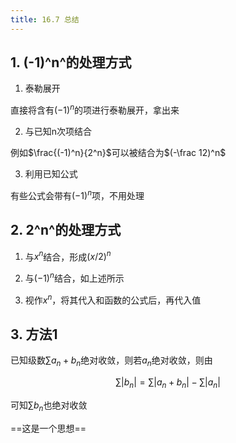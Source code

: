 ```yaml
---
title: 16.7 总结
---
```


## 1. (-1)^n^的处理方式

1. 泰勒展开

直接将含有$(-1)^n$的项进行泰勒展开，拿出来

2. 与已知n次项结合

例如$\frac{(-1)^n}{2^n}$可以被结合为$(-\frac 12)^n$

3. 利用已知公式

有些公式会带有$(-1)^n$项，不用处理

## 2. 2^n^的处理方式

1. 与$x^n$结合，形成$(x/2)^n$

2. 与$(-1)^n$结合，如上述所示

3. 视作$x^n$，将其代入和函数的公式后，再代入值

## 3. 方法1

已知级数$\sum a_n+b_n$绝对收敛，则若$a_n$绝对收敛，则由

$$\sum|b_n|=\sum |a_n+b_n|-\sum |a_n|$$

可知$\sum b_n$也绝对收敛

==这是一个思想==





















